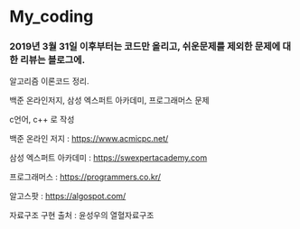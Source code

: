 # My_coding

### 2019년 3월 31일 이후부터는 코드만 올리고, 쉬운문제를 제외한 문제에 대한 리뷰는 블로그에.

알고리즘 이론코드 정리.

백준 온라인저지, 삼성 엑스퍼트 아카데미, 프로그래머스 문제

c언어, c++ 로 작성



백준 온라인 저지 : https://www.acmicpc.net/

삼성 엑스퍼트 아카데미 : https://swexpertacademy.com

프로그래머스 : https://programmers.co.kr/

알고스팟 : https://algospot.com/

자료구조 구현 출처 : 윤성우의 열혈자료구조 
